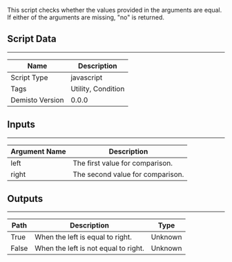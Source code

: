 This script checks whether the values provided in the arguments are equal. If either of the arguments are missing, "no" is returned.

## Script Data
---

| **Name** | **Description** |
| --- | --- |
| Script Type | javascript |
| Tags | Utility, Condition |
| Demisto Version | 0.0.0 |

## Inputs
---

| **Argument Name** | **Description** |
| --- | --- |
| left | The first value for comparison. |
| right | The second value for comparison. |

## Outputs
---

| **Path** | **Description** | **Type** |
| --- | --- | --- |
| True | When the left is equal to right. | Unknown |
| False | When the left is not equal to right. | Unknown |

